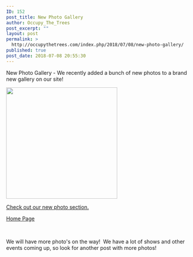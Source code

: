 ```yaml
---
ID: 152
post_title: New Photo Gallery
author: Occupy_The_Trees
post_excerpt: ""
layout: post
permalink: >
  http://occupythetrees.com/index.php/2018/07/08/new-photo-gallery/
published: true
post_date: 2018-07-08 20:55:30
---
```

New Photo Gallery - We recently added a bunch of new photos to a brand new gallery on our site!

<img class="alignnone wp-image-241 size-medium" title="Occup The Trees Band Photo" src="http://occupythetrees.com/wp-content/uploads/2018/07/Photo-2017-07-05-23-29-42_0900-2-300x300.jpg" alt="" width="300" height="300" />

<a href="https://occupythetrees.com/index.php/photo-gallery/">Check out our new photo section.</a>

<a href="https://occupythetrees.com/">Home Page</a>

&nbsp;

We will have more photo's on the way!  We have a lot of shows and other events coming up, so look for another post with more photos!

&nbsp;